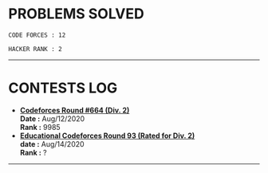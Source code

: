 # PROBLEMS SOLVED

    CODE FORCES : 12
    
    HACKER RANK : 2
***
# CONTESTS LOG
* **[Codeforces Round #664 (Div. 2)](https://codeforces.com/contest/1395)** <br>
  **Date :** Aug/12/2020 <br>
  **Rank :** 9985
* **[Educational Codeforces Round 93 (Rated for Div. 2)](0)** <br>
  **date :** Aug/14/2020 <br>
  **Rank :** ?
***    
